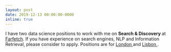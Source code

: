 ```yaml
---
layout: post
date: 2019-12-13 00:00:00-0000
inline: true
---
```


I have two data science positions to work with me on <b> Search & Discovery </b> at <a href="https://farfetchcareers.com"> Farfetch</a>.
If you have experience on search engines, NLP and Information Retrieval, please consider to apply. 
Positions are for <a href="http://app.jobvite.com/m?3UHtQkwJ"> London </a> and <a href="http://app.jobvite.com/m?3XHtQkwM"> Lisbon </a>.
